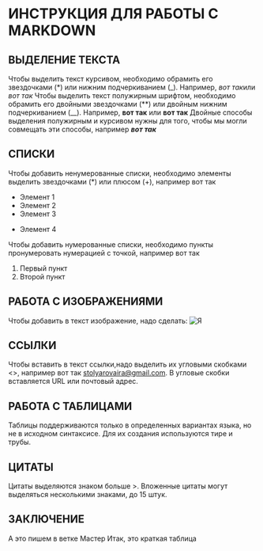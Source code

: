 # ИНСТРУКЦИЯ ДЛЯ РАБОТЫ С MARKDOWN

## ВЫДЕЛЕНИЕ ТЕКСТА

Чтобы выделить текст курсивом, необходимо обрамить его звездочками (*) или нижним подчеркиванием (_). Например, *вот так*или _вот так_
Чтобы выделить текст полужирным шрифтом, необходимо обрамить его двойными звездочками (**) или двойным нижним подчеркиванием (__). Например, **вот так** или __вот так__
Двойные способы выделения полужирным и курсивом нужны для того, чтобы мы могли совмещать эти способы, например _**вот так**_

## СПИСКИ

Чтобы добавить ненумерованные списки, необходимо элементы выделить звездочками (*) или плюсом (+), например вот так
* Элемент 1
* Элемент 2
* Элемент 3
+ Элемент 4

Чтобы добавить нумерованные списки, необходимо пункты пронумеровать нумерацией с точкой, например вот так
1. Первый пункт
2. Второй пункт


## РАБОТА С ИЗОБРАЖЕНИЯМИ

Чтобы добавить в текст изображение, надо сделать:
![Я](%D1%8F%D0%BD%D0%BE%D1%80%D0%BC.jpg)

## ССЫЛКИ

Чтобы вставить в текст ссылки,надо выделить их угловыми скобками <>, например вот так <stolyarovaira@gmail.com>. В угловые скобки вставляется URL или почтовый адрес.

## РАБОТА С ТАБЛИЦАМИ

Таблицы поддерживаются только в определенных вариантах языка, но не в исходном синтаксисе. Для их создания используются тире и трубы.

## ЦИТАТЫ

Цитаты выделяются знаком больше >. Вложенные цитаты могут выделяться несколькими знаками, до 15 штук.

## ЗАКЛЮЧЕНИЕ

А это пишем в ветке Мастер
Итак, это краткая таблица

